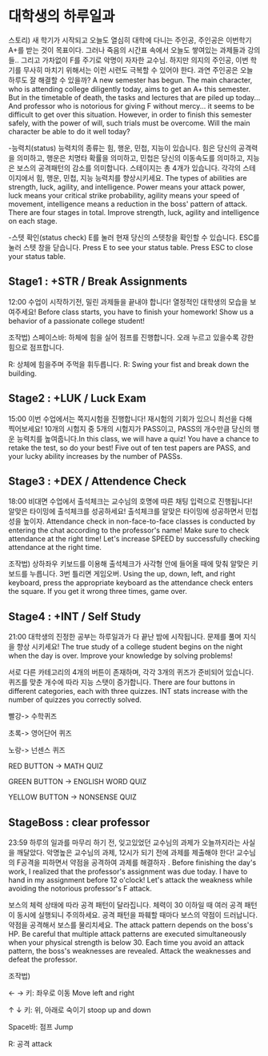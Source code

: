 대학생의 하루일과
==========
스토리) 새 학기가 시작되고 오늘도 열심히 대학에 다니는 주인공, 주인공은 이번학기 A+를 받는 것이 목표이다. 그러나 죽음의 시간표 속에서 오늘도 쌓여있는 과제들과 강의들.. 그리고 가차없이 F를 주기로 악명이 자자한 교수님. 하지만 의지의 주인공, 이번 학기를 무사히 마치기 위해서는 이런 시련도 극복할 수 있어야 한다. 과연 주인공은 오늘 하루도 잘 해결할 수 있을까? A new semester has begun. The main character, who is attending college diligently today, aims to get an A+ this semester. But in the timetable of death, the tasks and lectures that are piled up today... And professor who is notorious for giving F without mercy... it seems to be difficult to get over this situation. However, in order to finish this semester safely, with the power of will, such trials must be overcome. Will the main character be able to do it well today?

-능력치(status)
 능력치의 종류는 힘, 행운, 민첩, 지능이 있습니다. 힘은 당신의 공격력을 의미하고, 행운은 치명타 확률을 의미하고, 민첩은 당신의 이동속도를 의미하고, 지능은 보스의 공격패턴의 감소를 의미합니다.  스테이지는 총 4개가 있습니다. 각각의 스테이지에서 힘, 행운, 민첩, 지능 능력치를 향상시키세요.
The types of abilities are strength, luck, agility, and intelligence. Power means your attack power, luck means your critical strike probability, agility means your speed of movement, intelligence means a reduction in the boss' pattern of attack. There are four stages in total. Improve strength, luck, agility and intelligence on each stage.

-스텟 확인(status check)
E를 눌러 현재 당신의 스텟창을 확인할 수 있습니다. ESC를 눌러 스텟 창을 닫습니다.
Press E to see your status table. Press ESC to close your status table.

Stage1 : +STR / Break Assignments
------
12:00 수업이 시작하기전, 밀린 과제들을 끝내야 합니다! 열정적인 대학생의 모습을 보여주세요! Before class starts, you have to finish your homework! Show us a behavior of a passionate college student!

조작법)
스페이스바: 하체에 힘을 실어 점프를 진행합니다. 오래 누르고 있을수록 강한 힘으로 점프합니다.

R: 상체에 힘을주며 주먹을 휘두릅니다.
R: Swing your fist and break down the building. 

Stage2 : +LUK / Luck Exam
------
15:00 이번 수업에서는 쪽지시험을 진행합니다! 재시험의 기회가 있으니  최선을 다해 찍어보세요! 10개의 시험지 중 5개의 시험지가 PASS이고, PASS의 개수만큼 당신의 행운 능력치를 높여줍니다.In this class, we will have a quiz! You have a chance to retake the test, so do your best! Five out of ten test papers are PASS, and your lucky ability increases by the number of PASSs.

Stage3 : +DEX / Attendence Check 
------
18:00 비대면 수업에서 출석체크는 교수님의 호명에 따른 채팅 입력으로 진행됩니다! 알맞은 타이밍에 출석체크를 성공하세요! 출석체크를 알맞은 타이밍에 성공하면서 민첩성을 높이자. Attendance check in non-face-to-face classes is conducted by entering the chat according to the professor's name! Make sure to check attendance at the right time!  Let's increase SPEED by successfully checking attendance at the right time.

조작법) 상하좌우 키보드를 이용해 출석체크가 사각형 안에 들어올 때에 맞춰 알맞은 키보드를 누릅니다. 3번 틀리면 게임오버.
Using the up, down, left, and right keyboard, press the appropriate keyboard as the attendance check enters the square. If you get it wrong three times, game over.

Stage4 : +INT / Self Study
------
21:00 대학생의 진정한 공부는 하루일과가 다 끝난 밤에 시작됩니다. 문제를 풀며 지식을 향상 시키세요! The true study of a college student begins on the night when the day is over. Improve your knowledge by solving problems!

서로 다른 카테고리의 4개의 버튼이 존재하며, 각각 3개의 퀴즈가 준비되어 있습니다. 퀴즈를 맞춘 개수에 따라 지능 스탯이 증가합니다. 
There are four buttons in different categories, each with three quizzes. INT stats increase with the number of quizzes you correctly solved.

빨강-> 수학퀴즈

초록-> 영어단어 퀴즈

노랑-> 넌센스 퀴즈

RED BUTTON        ->  MATH QUIZ

GREEN BUTTON    ->  ENGLISH WORD QUIZ

YELLOW BUTTON   ->  NONSENSE QUIZ

StageBoss : clear professor
------
23:59 하루의 일과를 마무리 하기 전, 잊고있었던 교수님의 과제가 오늘까지라는 사실을 깨달았다. 악명높은 교수님의 과제, 12시가 되기 전에 과제를 제출해야 한다! 교수님의 F공격을 피하면서 약점을 공격하여 과제를 해결하자 . 
Before finishing the day's work, I realized that the professor's assignment was due today. I have to hand in my assignment before 12 o'clock! Let's attack the weakness while avoiding the notorious professor's F attack.

보스의 체력 상태에 따라 공격 패턴이 달라집니다. 체력이 30 이하일 때 여러 공격 패턴이 동시에 실행되니 주의하세요. 공격 패턴을 파훼할 때마다 보스의 약점이 드러납니다. 약점을 공격해서 보스를 물리치세요.
The attack pattern depends on the boss's HP. Be careful that multiple attack patterns are executed simultaneously when your physical strength is below 30. Each time you avoid an attack pattern, the boss's weaknesses are revealed. Attack the weaknesses and defeat the professor.

조작법) 

← → 키: 좌우로 이동 Move left and right

↑ ↓ 키: 위, 아래로 숙이기 stoop up and down
 
Space바: 점프 Jump

R: 공격 attack
